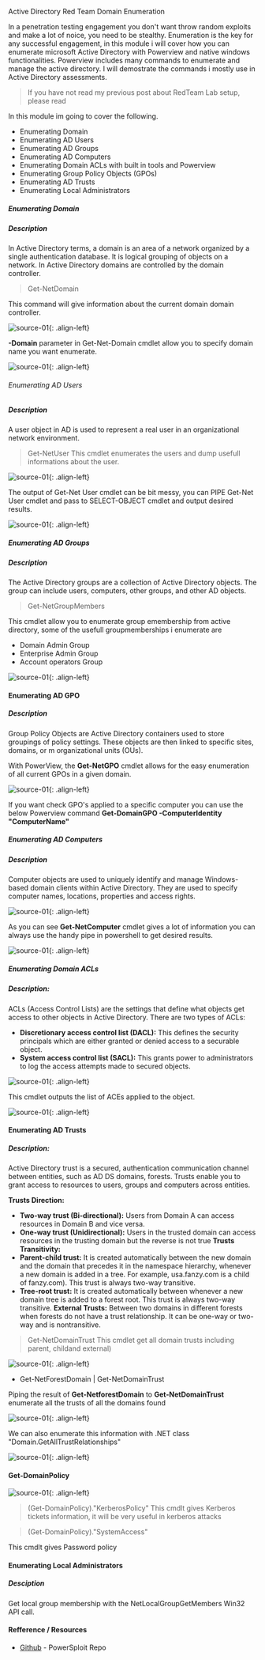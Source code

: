Active Directory Red Team Domain Enumeration

In a penetration testing engagement you don't want throw random exploits and make a lot of noice, you need to be stealthy. Enumeration is the key for any successful engagement, in this module i will cover how you can enumerate microsoft Active Directory with Powerview and native windows functionalities. Powerview includes many commands to enumerate and manage the active directory. I will demostrate the commands i mostly use in Active Directory assessments. 
> If you have not read my previous post about RedTeam Lab setup, please read

In this module im going to cover the following.

-    Enumerating Domain
-    Enumerating AD Users
-    Enumerating AD Groups
-    Enumerating AD Computers
-    Enumerating Domain ACLs with built in tools  and Powerview
-    Enumerating Group Policy Objects (GPOs)
-    Enumerating AD Trusts
-    Enumerating Local Administrators

##### Enumerating Domain

##### Description 
In Active Directory terms, a domain is an area of a network organized by a single authentication database. It is logical grouping of objects on a network. In Active Directory domains are controlled by the domain controller.

> Get-NetDomain 

This command will give information about the current domain domain controller.

![source-01](/img/enu1.PNG){: .align-left}

**-Domain** parameter in Get-Net-Domain cmdlet allow you to specify domain name you want enumerate.

![source-01](/img/enu2.PNG){: .align-left}


###### Enumerating AD Users

##### Description
A user object in AD is used to represent a real user in an organizational network environment.

 > Get-NetUser
This cmdlet enumerates the users and dump usefull informations about the user.

![source-01](/img/enu3.PNG){: .align-left}

The output of Get-Net User cmdlet can be bit messy, you can PIPE Get-Net User cmdlet and pass to SELECT-OBJECT cmdlet and output desired results.

![source-01](/img/enu4.PNG){: .align-left}


##### Enumerating AD Groups

##### Description
The Active Directory groups are a collection of Active Directory objects. The group can include users, computers, other groups, and other AD objects.

> Get-NetGroupMembers

This cmdlet allow you to enumerate group emembership from active directory, some of the usefull groupmemberships i enumerate are 
- Domain Admin Group
- Enterprise Admin Group
- Account operators Group


![source-01](/img/enu5.PNG){: .align-left}


#### Enumerating AD GPO

##### Description
Group Policy Objects are Active Directory containers used to store groupings of policy settings. These objects are then linked to specific sites, domains, or m organizational units (OUs).

With PowerView, the **Get-NetGPO**  cmdlet allows for the easy enumeration of all current GPOs in a given domain.

![source-01](/img/enu6.PNG){: .align-left}

If you want check GPO's applied to a specific computer you can use the below Powerview command
**Get-DomainGPO -ComputerIdentity  "ComputerName"**


##### Enumerating AD Computers

##### Description
Computer objects are used to uniquely identify and manage Windows-based domain clients within Active Directory. They are used to specify computer names, locations, properties and access rights.

![source-01](/img/enu8.PNG){: .align-left}

As you can see **Get-NetComputer** cmdlet gives a lot of information you can always use the handy pipe in powershell to get desired results.

![source-01](/img/enu9.PNG){: .align-left}


##### Enumerating Domain ACLs 

##### Description:
ACLs (Access Control Lists) are the settings that define what objects get access to other objects in Active Directory. 
There are two types of ACLs:

- **Discretionary access control list (DACL):** This defines the security principals which are either granted or denied access to a securable object.
- **System access control list (SACL):** This grants power to administrators to log the access attempts made to secured objects.

![source-01](/img/enu10.PNG){: .align-left}

This cmdlet outputs the list of ACEs applied to the object. 

![source-01](/img/enu15.PNG){: .align-left}


 #### Enumerating AD Trusts
 
 ##### Description:
 Active Directory trust is a secured, authentication communication channel between entities, such as AD DS domains, forests. Trusts enable you to grant access to resources to users, groups and computers across entities.

**Trusts Direction:**
- **Two-way trust (Bi-directional):** Users from Domain A can access resources in Domain B
and vice versa.
- **One-way trust (Unidirectional):** Users in the trusted domain can access resources in the
trusting domain but the reverse is not true
**Trusts Transitivity:**
- **Parent-child trust:** It is created automatically between the new domain and the domain
that precedes it in the namespace hierarchy, whenever a new domain is added in a tree.
For example, usa.fanzy.com is a child of fanzy.com). This trust is always two-way
transitive.
- **Tree-root trust:** It is created automatically between whenever a new domain tree is
added to a forest root. This trust is always two-way transitive.
**External Trusts:** Between two domains in different forests when forests do not have a trust
relationship. It can be one-way or two-way and is nontransitive.

> Get-NetDomainTrust 
This cmdlet get all domain trusts including parent, childand external)

![source-01](/img/enu11.PNG){: .align-left}

- Get-NetForestDomain | Get-NetDomainTrust

Piping the result of **Get-NetforestDomain** to **Get-NetDomainTrust**  enumerate all the trusts of all the domains found 

![source-01](/img/enu12.PNG){: .align-left}

We can also enumerate this information with .NET class "Domain.GetAllTrustRelationships"

![source-01](/img/enu14.PNG){: .align-left}


#### Get-DomainPolicy 

![source-01](/img/enu13.PNG){: .align-left}

> (Get-DomainPolicy)."KerberosPolicy" 
This cmdlt gives Kerberos tickets information, it will be very useful in kerberos attacks

> (Get-DomainPolicy)."SystemAccess" 

This cmdlt gives Password policy

####  Enumerating Local Administrators

##### Desciption
Get local group membership with the NetLocalGroupGetMembers Win32 API call.


#### Refference / Resources 

- [Github](https://github.com/PowerShellMafia/PowerSploit/tree/master/Recon) - PowerSploit Repo
